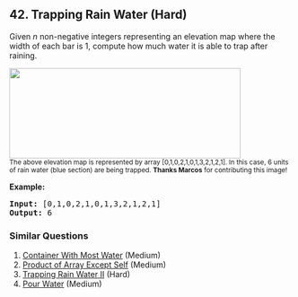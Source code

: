 <!--|This file generated by command(leetcode description); DO NOT EDIT.    |-->
<!--+----------------------------------------------------------------------+-->
<!--|@author    Openset <openset.wang@gmail.com>                           |-->
<!--|@link      https://github.com/openset                                 |-->
<!--|@home      https://github.com/openset/leetcode                        |-->
<!--+----------------------------------------------------------------------+-->

## 42. Trapping Rain Water (Hard)

<p>Given <em>n</em> non-negative integers representing an elevation map where the width of each bar is 1, compute how much water it is able to trap after raining.</p>

<p><img src="https://assets.leetcode.com/uploads/2018/10/22/rainwatertrap.png" style="width: 412px; height: 161px;" /><br />
<small>The above elevation map is represented by array [0,1,0,2,1,0,1,3,2,1,2,1]. In this case, 6 units of rain water (blue section) are being trapped. <strong>Thanks Marcos</strong> for contributing this image!</small></p>

<p><strong>Example:</strong></p>

<pre>
<strong>Input:</strong> [0,1,0,2,1,0,1,3,2,1,2,1]
<strong>Output:</strong> 6</pre>


### Similar Questions
  1. [Container With Most Water](https://github.com/openset/leetcode/tree/master/solution/container-with-most-water) (Medium)
  1. [Product of Array Except Self](https://github.com/openset/leetcode/tree/master/solution/product-of-array-except-self) (Medium)
  1. [Trapping Rain Water II](https://github.com/openset/leetcode/tree/master/solution/trapping-rain-water-ii) (Hard)
  1. [Pour Water](https://github.com/openset/leetcode/tree/master/solution/pour-water) (Medium)
